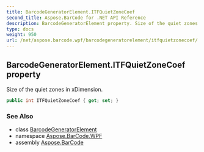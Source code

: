 ```yaml
---
title: BarcodeGeneratorElement.ITFQuietZoneCoef
second_title: Aspose.BarCode for .NET API Reference
description: BarcodeGeneratorElement property. Size of the quiet zones in xDimension
type: docs
weight: 950
url: /net/aspose.barcode.wpf/barcodegeneratorelement/itfquietzonecoef/
---
```

## BarcodeGeneratorElement.ITFQuietZoneCoef property

Size of the quiet zones in xDimension.

```csharp
public int ITFQuietZoneCoef { get; set; }
```

### See Also

* class [BarcodeGeneratorElement](../)
* namespace [Aspose.BarCode.WPF](../../barcodegeneratorelement/)
* assembly [Aspose.BarCode](../../../)



